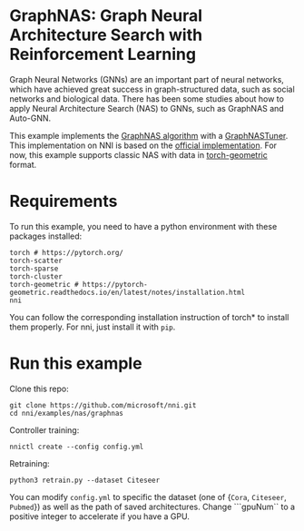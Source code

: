 # GraphNAS: Graph Neural Architecture Search with Reinforcement Learning
Graph Neural Networks (GNNs) are an important part of neural networks, which have achieved great success in graph-structured data, such as social networks and biological data. There has been some studies about how to apply Neural Architecture Search (NAS) to GNNs, such as GraphNAS and Auto-GNN.

This example implements the [GraphNAS algorithm](https://arxiv.org/abs/1904.09981) with a [GraphNASTuner](https://github.com/microsoft/nni/blob/master/examples/nas/graphnas/graphnas_tuner.py). This implementation on NNI is based on the [official implementation](https://github.com/GraphNAS/GraphNAS). For now, this example supports classic NAS with data in [torch-geometric](https://github.com/rusty1s/pytorch_geometric) format.

# Requirements
To run this example, you need to have a python environment with these packages installed:
```
torch # https://pytorch.org/
torch-scatter
torch-sparse
torch-cluster
torch-geometric # https://pytorch-geometric.readthedocs.io/en/latest/notes/installation.html
nni
```
You can follow the corresponding installation instruction of torch* to install them properly. For nni, just install it with ```pip```.

# Run this example
Clone this repo:
```
git clone https://github.com/microsoft/nni.git
cd nni/examples/nas/graphnas
```
Controller training:
```
nnictl create --config config.yml
```
Retraining:
```
python3 retrain.py --dataset Citeseer
```
You can modify ```config.yml``` to specific the dataset (one of {```Cora```, ```Citeseer```, ```Pubmed```}) as well as the path of saved architectures. Change ```gpuNum`` to a positive integer to accelerate if you have a GPU.

